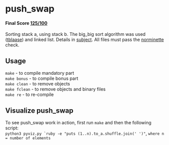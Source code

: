 # push_swap
 #### Final Score [125/100](https://github.com/ldusty/push_swap/blob/main/pass.pdf)
 Sorting stack a, using stack b. The big_big sort algorithm was used ([tblaase](https://github.com/tblaase)) and linked list.
 Details in [subject](https://github.com/ldusty/push_swap/blob/main/en.subject.pdf).
 All files must pass the [norminette](https://github.com/42School/norminette) check.
 ## Usage
 ```make```         - to compile mandatory part  
 ```make bonus```   - to compile bonus part  
 ```make clean```   - to remove objects  
 ```make fclean```  - to remove objects and binary files  
 ```make re```   - to re-compile
 ## Visualize push_swap
 To see push_swap work in action, first run ```make``` and then the following script:  
 ```python3 pyviz.py `ruby -e "puts (1..n).to_a.shuffle.join(' ')"```, ```where n = number of elements```  
